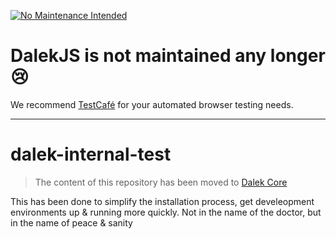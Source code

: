 [![No Maintenance Intended](http://unmaintained.tech/badge.svg)](http://unmaintained.tech/)

# DalekJS is not maintained any longer :cry:

We recommend [TestCafé](http://devexpress.github.io/testcafe/) for your automated browser testing needs.

---

dalek-internal-test
===================

> The content of this repository has been moved to [Dalek Core](https://github.com/dalekjs/dalek/blob/master/lib/dalek/test.js)

This has been done to simplify the installation process, get develeopment environments up & running more quickly.
Not in the name of the doctor, but in the name of peace & sanity
